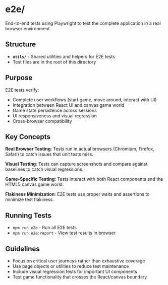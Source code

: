 # e2e/

End-to-end tests using Playwright to test the complete application in a real browser environment.

## Structure

- **`utils/`** - Shared utilities and helpers for E2E tests
- Test files are in the root of this directory

## Purpose

E2E tests verify:

- Complete user workflows (start game, move around, interact with UI)
- Integration between React UI and canvas game world
- Game state persistence across sessions
- UI responsiveness and visual regression
- Cross-browser compatibility

## Key Concepts

**Real Browser Testing**: Tests run in actual browsers (Chromium, Firefox, Safari) to catch issues that unit tests miss.

**Visual Testing**: Tests can capture screenshots and compare against baselines to catch visual regressions.

**Game-Specific Testing**: Tests interact with both React components and the HTML5 canvas game world.

**Flakiness Minimization**: E2E tests use proper waits and assertions to minimize test flakiness.

## Running Tests

- `npm run e2e` - Run all E2E tests
- `npm run e2e:report` - View test results in browser

## Guidelines

- Focus on critical user journeys rather than exhaustive coverage
- Use page objects or utilities to reduce test maintenance
- Include visual regression tests for important UI components
- Test game functionality that crosses the React/canvas boundary
